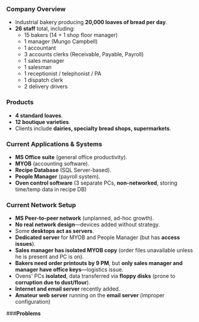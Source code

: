 ### **Company Overview**

- Industrial bakery producing **20,000 loaves of bread per day**.
- **26 staff** total, including:
    - 15 bakers (14 + 1 shop floor manager)
    - 1 manager (Mungo Campbell)
    - 1 accountant
    - 3 accounts clerks (Receivable, Payable, Payroll)
    - 1 sales manager
    - 1 salesman
    - 1 receptionist / telephonist / PA
    - 1 dispatch clerk
    - 2 delivery drivers

### **Products**

- **4 standard loaves**.
- **12 boutique varieties**.
- Clients include **dairies, specialty bread shops, supermarkets**.

### **Current Applications & Systems**

- **MS Office suite** (general office productivity).
- **MYOB** (accounting software).
- **Recipe Database** (SQL Server-based).
- **People Manager** (payroll system).
- **Oven control software** (3 separate PCs, **non-networked**, storing time/temp data in recipe DB)

### **Current Network Setup**

- **MS Peer-to-peer network** (unplanned, ad-hoc growth).
- **No real network design**—devices added without strategy.
- Some **desktops act as servers**.
- **Dedicated server** for MYOB and People Manager (but has **access issues**).
- **Sales manager has isolated MYOB copy** (order files unavailable unless he is present and PC is on).
- **Bakers need order printouts by 9 PM**, but **only sales manager and manager have office keys**—logistics issue.
- Ovens' PCs **isolated**, data transferred via **floppy disks** (prone to **corruption due to dust/flour**).
- **Internet and email server** recently added.
- **Amateur web server** running on the **email server** (improper configuration)

###**Problems**
